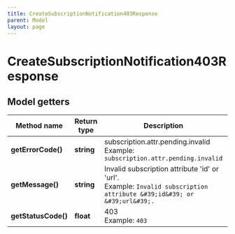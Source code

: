 ```yaml
---
title: CreateSubscriptionNotification403Response
parent: Model
layout: page
---
```


# CreateSubscriptionNotification403Response

## Model getters

Method name | Return type | Description | Notes
------------ | ------------- | ------------- | -------------
**getErrorCode()** | **string** | subscription.attr.pending.invalid <br>Example: `subscription.attr.pending.invalid` |
**getMessage()** | **string** | Invalid subscription attribute 'id' or 'url'. <br>Example: `Invalid subscription attribute &#39;id&#39; or &#39;url&#39;.` |
**getStatusCode()** | **float** | 403 <br>Example: `403` |

